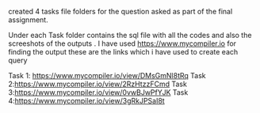 created 4 tasks file folders for the question asked as part of the final assignment.

Under each Task folder contains the sql file with all the codes and also the screeshots of the outputs .
I have used https://www.mycompiler.io for finding the output
these are the links which i have used to create each query

Task 1: https://www.mycompiler.io/view/DMsGmNl8tRq
Task 2:https://www.mycompiler.io/view/2RzHtzzFCmd
Task 3:https://www.mycompiler.io/view/0vwBJwPfYJK
Task 4:https://www.mycompiler.io/view/3gRkJPSaI8t
